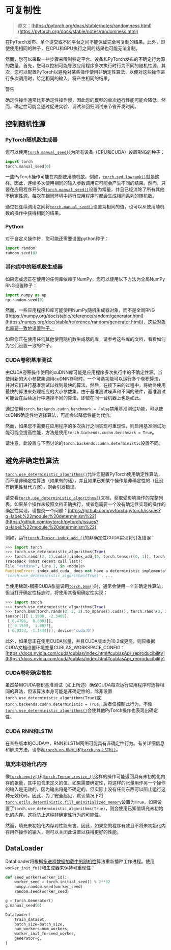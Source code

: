 # 可复制性

> 原文：[https://pytorch.org/docs/stable/notes/randomness.html](https://pytorch.org/docs/stable/notes/randomness.html)

在PyTorch发布、单个提交或不同平台之间不能保证完全可复制的结果。此外，即使使用相同的种子，在CPU和GPU执行之间的结果也可能无法复制。

然而，您可以采取一些步骤来限制特定平台、设备和PyTorch发布的不确定行为源的数量。首先，您可以控制可能导致应用程序多次执行时行为不同的随机性源。其次，您可以配置PyTorch以避免对某些操作使用非确定性算法，以便对这些操作进行多次调用时，给定相同的输入，将产生相同的结果。

警告

确定性操作通常比非确定性操作慢，因此您的模型的单次运行性能可能会降低。然而，确定性可能会通过促进实验、调试和回归测试来节省开发时间。

## 控制随机性源[](#controlling-sources-of-randomness "Permalink to this heading")

### PyTorch随机数生成器[](#pytorch-random-number-generator "Permalink to this heading")

您可以使用[`torch.manual_seed()`](../generated/torch.manual_seed.html#torch.manual_seed "torch.manual_seed")为所有设备（CPU和CUDA）设置RNG的种子：

```py
import torch
torch.manual_seed(0) 
```

一些PyTorch操作可能在内部使用随机数。例如，[`torch.svd_lowrank()`](../generated/torch.svd_lowrank.html#torch.svd_lowrank "torch.svd_lowrank")就是这样。因此，连续多次使用相同的输入参数调用它可能会产生不同的结果。然而，只要在应用程序开头将[`torch.manual_seed()`](../generated/torch.manual_seed.html#torch.manual_seed "torch.manual_seed")设置为常量，并且已经消除了所有其他不确定性源，每次在相同环境中运行应用程序时都会生成相同系列的随机数。

通过在连续调用之间将[`torch.manual_seed()`](../generated/torch.manual_seed.html#torch.manual_seed "torch.manual_seed")设置为相同的值，也可以从使用随机数的操作中获得相同的结果。

### Python

对于自定义操作符，您可能还需要设置python种子：

```py
import random
random.seed(0) 
```

### 其他库中的随机数生成器[](#random-number-generators-in-other-libraries "Permalink to this heading")

如果您或您正在使用的任何库依赖于NumPy，您可以使用以下方法为全局NumPy RNG设置种子：

```py
import numpy as np
np.random.seed(0) 
```

然而，一些应用程序和库可能使用NumPy随机生成器对象，而不是全局RNG ([https://numpy.org/doc/stable/reference/random/generator.html](https://numpy.org/doc/stable/reference/random/generator.html))，这些对象也需要一致地设置种子。

如果您正在使用任何其他使用随机数生成器的库，请参考这些库的文档，看看如何为它们设置一致的种子。

### CUDA卷积基准测试[](#cuda-convolution-benchmarking "Permalink to this heading")

由CUDA卷积操作使用的cuDNN库可能是应用程序多次执行中的不确定性源。当使用新的大小参数集调用cuDNN卷积时，一个可选功能可以运行多个卷积算法，并对它们进行基准测试以找到最快的算法。然后，在接下来的过程中，将始终使用最快的算法来处理相应的大小参数集。由于基准测试噪声和不同的硬件，基准测试可能会在后续运行中选择不同的算法，即使在同一台机器上也是如此。

通过使用`torch.backends.cudnn.benchmark = False`禁用基准测试功能，可以使cuDNN确定性地选择算法，可能会以降低性能为代价。

然而，如果您不需要在应用程序的多次执行之间实现可重现性，则启用基准测试功能可能会提高性能，方法是使用`torch.backends.cudnn.benchmark = True`。

请注意，此设置与下面讨论的`torch.backends.cudnn.deterministic`设置不同。

## 避免非确定性算法[](#avoiding-nondeterministic-algorithms "跳转到此标题")

[`torch.use_deterministic_algorithms()`](../generated/torch.use_deterministic_algorithms.html#torch.use_deterministic_algorithms "torch.use_deterministic_algorithms")允许您配置PyTorch使用确定性算法，而不是非确定性算法（如果有的话），并且如果已知某个操作是非确定性的（且没有确定性替代方案），则会引发错误。

请查看[`torch.use_deterministic_algorithms()`](../generated/torch.use_deterministic_algorithms.html#torch.use_deterministic_algorithms "torch.use_deterministic_algorithms")文档，获取受影响操作的完整列表。如果某个操作未按照文档正确执行，或者您需要一个没有确定性实现的操作的确定性实现，请提交一个问题：[https://github.com/pytorch/pytorch/issues?q=label:%22module:%20determinism%22](https://github.com/pytorch/pytorch/issues?q=label:%22module:%20determinism%22)

例如，运行[`torch.Tensor.index_add_()`](../generated/torch.Tensor.index_add_.html#torch.Tensor.index_add_ "torch.Tensor.index_add_")的非确定性CUDA实现将引发错误：

```py
>>> import torch
>>> torch.use_deterministic_algorithms(True)
>>> torch.randn(2, 2).cuda().index_add_(0, torch.tensor([0, 1]), torch.randn(2, 2))
Traceback (most recent call last):
File "<stdin>", line 1, in <module>
RuntimeError: index_add_cuda_ does not have a deterministic implementation, but you set
'torch.use_deterministic_algorithms(True)'. ... 
```

当使用稀疏-稠密CUDA张量调用[`torch.bmm()`](../generated/torch.bmm.html#torch.bmm "torch.bmm")时，通常会使用一个非确定性算法，但当打开确定性标志时，将使用其备用确定性实现：

```py
>>> import torch
>>> torch.use_deterministic_algorithms(True)
>>> torch.bmm(torch.randn(2, 2, 2).to_sparse().cuda(), torch.randn(2, 2, 2).cuda())
tensor([[[ 1.1900, -2.3409],
 [ 0.4796,  0.8003]],
 [[ 0.1509,  1.8027],
 [ 0.0333, -1.1444]]], device='cuda:0') 
```

此外，如果您正在使用CUDA张量，并且CUDA版本为10.2或更高，则应根据CUDA文档设置环境变量CUBLAS_WORKSPACE_CONFIG：[https://docs.nvidia.com/cuda/cublas/index.html#cublasApi_reproducibility](https://docs.nvidia.com/cuda/cublas/index.html#cublasApi_reproducibility)

### CUDA卷积确定性性[](#cuda-convolution-determinism "跳转到此标题")

虽然禁用CUDA卷积基准测试（如上所述）确保CUDA每次运行应用程序时选择相同的算法，但该算法本身可能是非确定性的，除非设置`torch.use_deterministic_algorithms(True)`或`torch.backends.cudnn.deterministic = True`。后者仅控制此行为，不像[`torch.use_deterministic_algorithms()`](../generated/torch.use_deterministic_algorithms.html#torch.use_deterministic_algorithms "torch.use_deterministic_algorithms")会使其他PyTorch操作也表现出确定性。

### CUDA RNN和LSTM

在某些版本的CUDA中，RNN和LSTM网络可能具有非确定性行为。有关详细信息和解决方法，请参阅[`torch.nn.RNN()`](../generated/torch.nn.RNN.html#torch.nn.RNN "torch.nn.RNN")和[`torch.nn.LSTM()`](../generated/torch.nn.LSTM.html#torch.nn.LSTM "torch.nn.LSTM")。

### 填充未初始化内存[](#filling-uninitialized-memory "跳转到此标题")

像[`torch.empty()`](../generated/torch.empty.html#torch.empty "torch.empty")和[`torch.Tensor.resize_()`](../generated/torch.Tensor.resize_.html#torch.Tensor.resize_ "torch.Tensor.resize_")这样的操作可能返回具有未初始化内存的张量，其中包含未定义的值。如果需要确定性，将这样的张量用作另一个操作的输入是无效的，因为输出将是不确定的。但实际上没有任何东西可以阻止运行这种无效代码。因此，为了安全起见，默认情况下将[`torch.utils.deterministic.fill_uninitialized_memory`](../deterministic.html#torch.utils.deterministic.fill_uninitialized_memory "torch.utils.deterministic.fill_uninitialized_memory")设置为`True`，如果设置了`torch.use_deterministic_algorithms(True)`，则会使用已知值填充未初始化的内存。这将防止这种非确定性行为的可能性。

然而，填充未初始化内存对性能有害。因此，如果您的程序有效且不将未初始化内存用作操作的输入，则可以关闭此设置以获得更好的性能。

## DataLoader

DataLoader将根据[多进程数据加载中的随机性](../data.html#data-loading-randomness)算法重新播种工作进程。使用`worker_init_fn()`和生成器来保持可重现性：

```py
def seed_worker(worker_id):
    worker_seed = torch.initial_seed() % 2**32
    numpy.random.seed(worker_seed)
    random.seed(worker_seed)

g = torch.Generator()
g.manual_seed(0)

DataLoader(
    train_dataset,
    batch_size=batch_size,
    num_workers=num_workers,
    worker_init_fn=seed_worker,
    generator=g,
) 
```
